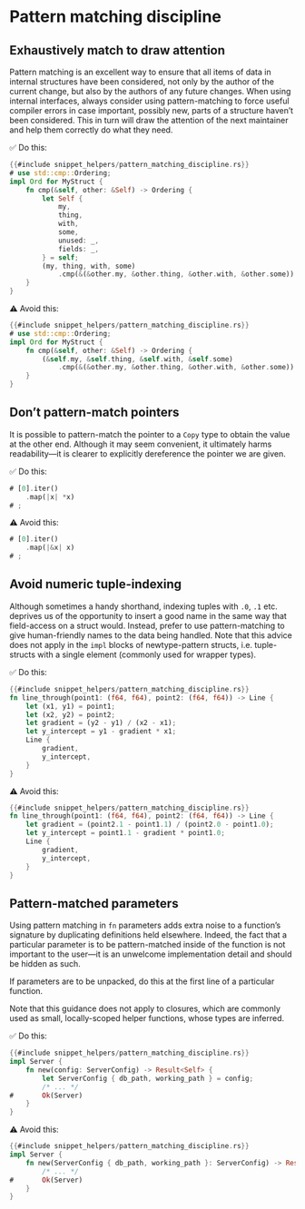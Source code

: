 # Pattern matching discipline

## Exhaustively match to draw attention

Pattern matching is an excellent way to ensure that all items of data in internal structures have been considered, not only by the author of the current change, but also by the authors of any future changes.
When using internal interfaces, always consider using pattern-matching to force useful compiler errors in case important, possibly new, parts of a structure haven’t been considered.
This in turn will draw the attention of the next maintainer and help them correctly do what they need.

✅ Do this:

```rust
{{#include snippet_helpers/pattern_matching_discipline.rs}}
# use std::cmp::Ordering;
impl Ord for MyStruct {
    fn cmp(&self, other: &Self) -> Ordering {
        let Self {
            my,
            thing,
            with,
            some,
            unused: _,
            fields: _,
        } = self;
        (my, thing, with, some)
            .cmp(&(&other.my, &other.thing, &other.with, &other.some))
    }
}
```

⚠️ Avoid this:

```rust
{{#include snippet_helpers/pattern_matching_discipline.rs}}
# use std::cmp::Ordering;
impl Ord for MyStruct {
    fn cmp(&self, other: &Self) -> Ordering {
        (&self.my, &self.thing, &self.with, &self.some)
            .cmp(&(&other.my, &other.thing, &other.with, &other.some))
    }
}
```

## Don’t pattern-match pointers

It is possible to pattern-match the pointer to a `Copy` type to obtain the value at the other end.
Although it may seem convenient, it ultimately harms readability—it is clearer to explicitly dereference the pointer we are given.

✅ Do this:

```rust
# [0].iter()
    .map(|x| *x)
# ;
```

⚠️ Avoid this:

```rust
# [0].iter()
    .map(|&x| x)
# ;
```

## Avoid numeric tuple-indexing

Although sometimes a handy shorthand, indexing tuples with `.0`, `.1` etc. deprives us of the opportunity to insert a good name in the same way that field-access on a struct would.
Instead, prefer to use pattern-matching to give human-friendly names to the data being handled.
Note that this advice does not apply in the `impl` blocks of newtype-pattern structs, i.e. tuple-structs with a single element (commonly used for wrapper types).

✅ Do this:

```rust
{{#include snippet_helpers/pattern_matching_discipline.rs}}
fn line_through(point1: (f64, f64), point2: (f64, f64)) -> Line {
	let (x1, y1) = point1;
	let (x2, y2) = point2;
	let gradient = (y2 - y1) / (x2 - x1);
	let y_intercept = y1 - gradient * x1;
	Line {
		gradient,
		y_intercept,
	}
}
```

⚠️ Avoid this:

```rust
{{#include snippet_helpers/pattern_matching_discipline.rs}}
fn line_through(point1: (f64, f64), point2: (f64, f64)) -> Line {
	let gradient = (point2.1 - point1.1) / (point2.0 - point1.0);
	let y_intercept = point1.1 - gradient * point1.0;
	Line {
		gradient,
		y_intercept,
	}
}
```

## Pattern-matched parameters

Using pattern matching in `fn` parameters adds extra noise to a function’s signature by duplicating definitions held elsewhere.
Indeed, the fact that a particular parameter is to be pattern-matched inside of the function is not important to the user—it is an unwelcome implementation detail and should be hidden as such.

If parameters are to be unpacked, do this at the first line of a particular function.

Note that this guidance does not apply to closures, which are commonly used as small, locally-scoped helper functions, whose types are inferred.

✅ Do this:

```rust
{{#include snippet_helpers/pattern_matching_discipline.rs}}
impl Server {
    fn new(config: ServerConfig) -> Result<Self> {
        let ServerConfig { db_path, working_path } = config;
        /* ... */
#       Ok(Server)
    }
}
```

⚠️ Avoid this:

```rust
{{#include snippet_helpers/pattern_matching_discipline.rs}}
impl Server {
    fn new(ServerConfig { db_path, working_path }: ServerConfig) -> Result<Self> {
        /* ... */
#       Ok(Server)
    }
}
```
